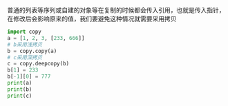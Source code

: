 普通的列表等序列或自建的对象等在复制的时候都会传入引用，也就是传入指针，在修改后会影响原来的值，我们要避免这种情况就需要采用拷贝

```python
import copy
a = [1, 2, 3, [233, 666]]
# b采用浅拷贝
b = copy.copy(a)
# c采用深拷贝
c = copy.deepcopy(b)
b[1] = 233
b[-1][0] = 777
print(a)
print(b)
print(c)
```

